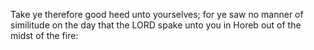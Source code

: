 Take ye therefore good heed unto yourselves; for ye saw no manner of similitude on the day that the LORD spake unto you in Horeb out of the midst of the fire:
